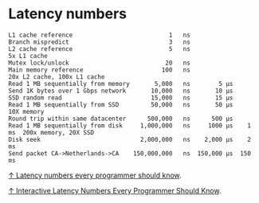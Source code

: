 # Latency numbers

```text
L1 cache reference                           1   ns
Branch mispredict                            3   ns
L2 cache reference                           5   ns                      5x L1 cache
Mutex lock/unlock                           20   ns
Main memory reference                      100   ns                      20x L2 cache, 100x L1 cache
Read 1 MB sequentially from memory       5,000   ns        5 μs
Send 1K bytes over 1 Gbps network       10,000   ns       10 μs
SSD random read                         15,000   ns       15 μs
Read 1 MB sequentially from SSD         50,000   ns       50 μs          10X memory
Round trip within same datacenter      500,000   ns      500 μs
Read 1 MB sequentially from disk     1,000,000   ns     1000 μs    1 ms  200x memory, 20X SSD
Disk seek                            2,000,000   ns    2,000 μs    2 ms
Send packet CA->Netherlands->CA    150,000,000   ns  150,000 μs  150 ms
```

[↑ Latency numbers every programmer should know](https://gist.github.com/hellerbarde/2843375).

[↑ Interactive Latency Numbers Every Programmer Should Know](https://colin-scott.github.io/personal_website/research/interactive_latency.html).
